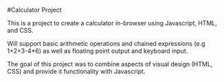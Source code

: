 #Calculator Project

This is a project to create a calculator in-browser using Javascript, HTML, and CSS.

Will support basic arithmetic operations and chained expressions (e.g 1+2+3-4*6) as well as floating point output and keyboard input.

The goal of this project was to combine aspects of visual design (HTML, CSS) and provide it functionality with Javascript.